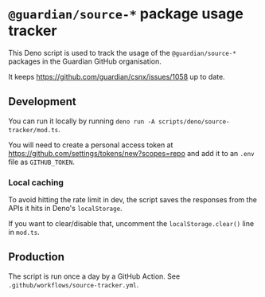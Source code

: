 # `@guardian/source-*` package usage tracker

This Deno script is used to track the usage of the `@guardian/source-*` packages in the Guardian GitHub organisation.

It keeps https://github.com/guardian/csnx/issues/1058 up to date.

## Development

You can run it locally by running `deno run -A scripts/deno/source-tracker/mod.ts`.

You will need to create a personal access token at https://github.com/settings/tokens/new?scopes=repo and add it to an `.env` file as `GITHUB_TOKEN`.

### Local caching

To avoid hitting the rate limit in dev, the script saves the responses from the APIs it hits in Deno's `localStorage`.

If you want to clear/disable that, uncomment the `localStorage.clear()` line in `mod.ts`.

## Production

The script is run once a day by a GitHub Action. See `.github/workflows/source-tracker.yml`.
